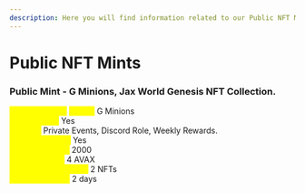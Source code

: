 ```yaml
---
description: Here you will find information related to our Public NFT Mints.
---
```


# Public NFT Mints

### **Public Mint - G Minions, Jax World Genesis NFT Collection.** <a href="#public-mint-g-minions" id="public-mint-g-minions"></a>

_<mark style="color:yellow;">**NFT Collection**</mark>_ _<mark style="color:yellow;">**Name:**</mark>_ G Minions\
<mark style="color:yellow;">**NFT Powers:**</mark> Yes\
<mark style="color:yellow;">**Powers:**</mark> Private Events, Discord Role, Weekly Rewards.\
_<mark style="color:yellow;">**Hidden Powers:**</mark>_ Yes\
<mark style="color:yellow;">**Available NFTs:**</mark> 2000 \
_<mark style="color:yellow;">**Price per NFT:**</mark>_ 4 AVAX\
<mark style="color:yellow;">**Mint limit per wallet:**</mark> 2 NFTs\
_<mark style="color:yellow;">**Event Duration:**</mark>_ 2 days&#x20;
